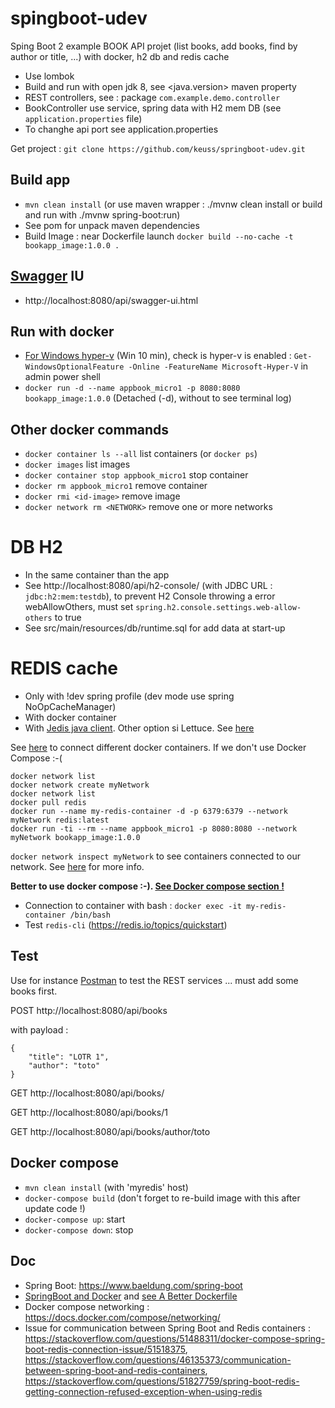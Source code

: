 # spingboot-udev

Sping Boot 2 example BOOK API projet (list books, add books, find by author or title, ...) with docker, h2 db and redis cache

 - Use lombok
 - Build and run with open jdk 8, see <java.version> maven property
 - REST controllers, see : package `com.example.demo.controller`
 - BookController use service, spring data with H2 mem DB (see `application.properties` file)
 - To changhe api port see application.properties

Get project : `git clone https://github.com/keuss/springboot-udev.git`

## Build app

 - `mvn clean install` (or use maven wrapper : ./mvnw clean install or build and run with ./mvnw spring-boot:run)
 - See pom for unpack maven dependencies
 - Build Image : near Dockerfile launch `docker build --no-cache -t bookapp_image:1.0.0 .`
 
## [Swagger](https://swagger.io/) IU

 - http://localhost:8080/api/swagger-ui.html
 
## Run with docker

 - [For Windows hyper-v](https://docs.microsoft.com/fr-fr/virtualization/hyper-v-on-windows/quick-start/enable-hyper-v) (Win 10 min), check is hyper-v is enabled : `Get-WindowsOptionalFeature -Online -FeatureName Microsoft-Hyper-V` in admin power shell
 - `docker run -d --name appbook_micro1 -p 8080:8080 bookapp_image:1.0.0` (Detached (-d), without to see terminal log)
 
## Other docker commands

 - `docker container ls --all` list containers (or `docker ps`)
 - `docker images` list images
 - `docker container stop appbook_micro1` stop container
 - `docker rm appbook_micro1` remove container
 - `docker rmi <id-image>` remove image
 - `docker network rm <NETWORK>` remove one or more networks
 
# DB H2

 - In the same container than the app
 - See http://localhost:8080/api/h2-console/ (with JDBC URL : `jdbc:h2:mem:testdb`), to prevent H2 Console throwing a error webAllowOthers, must set `spring.h2.console.settings.web-allow-others` to true
 - See src/main/resources/db/runtime.sql for add data at start-up


# REDIS cache

 - Only with !dev spring profile (dev mode use spring NoOpCacheManager)
 - With docker container
 - With [Jedis java client](https://github.com/xetorthio/jedis). Other option si Lettuce. See [here](https://redis.io/clients#java)


See [here](https://medium.com/@jaaq/making-docker-containers-talk-to-each-other-by-hostname-using-container-networking-94835a6f6a5b) to connect different docker containers. If we don't use Docker Compose :-(

```
docker network list
docker network create myNetwork
docker network list
docker pull redis
docker run --name my-redis-container -d -p 6379:6379 --network myNetwork redis:latest
docker run -ti --rm --name appbook_micro1 -p 8080:8080 --network myNetwork bookapp_image:1.0.0
```

`docker network inspect myNetwork` to see containers connected to our network. See [here](https://docs.docker.com/network/) for more info.

**Better to use docker compose :-). [See Docker compose section !](https://github.com/keuss/springboot-udev/blob/master/README.md#docker-compose)**

 - Connection to container with bash : `docker exec -it my-redis-container /bin/bash`
 - Test `redis-cli` (https://redis.io/topics/quickstart)


## Test

Use for instance [Postman](https://www.getpostman.com/downloads/) to test the REST services ... must add some books first.

POST http://localhost:8080/api/books

with payload :
```
{
	"title": "LOTR 1",
	"author": "toto"
}
```

GET http://localhost:8080/api/books/

GET http://localhost:8080/api/books/1

GET http://localhost:8080/api/books/author/toto

## Docker compose

 - `mvn clean install` (with 'myredis' host)
 - `docker-compose build` (don't forget to re-build image with this after update code !)
 - `docker-compose up`: start
 - `docker-compose down`: stop

## Doc

 - Spring Boot: https://www.baeldung.com/spring-boot
 - [SpringBoot and Docker](https://spring.io/guides/gs/spring-boot-docker/) and [see A Better Dockerfile](https://spring.io/guides/topicals/spring-boot-docker/)
 - Docker compose networking : https://docs.docker.com/compose/networking/
 - Issue for communication between Spring Boot and Redis containers : https://stackoverflow.com/questions/51488311/docker-compose-spring-boot-redis-connection-issue/51518375, https://stackoverflow.com/questions/46135373/communication-between-spring-boot-and-redis-containers, https://stackoverflow.com/questions/51827759/spring-boot-redis-getting-connection-refused-exception-when-using-redis
 
